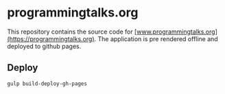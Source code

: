 # programmingtalks.org

This repository contains the source code for [www.programmingtalks.org](https://programmingtalks.org). The application is pre rendered offline and deployed to github pages.

## Deploy

`gulp build-deploy-gh-pages`
